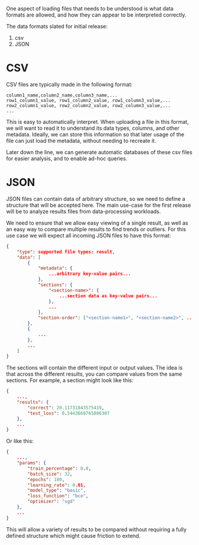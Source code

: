 One aspect of loading files that needs to be understood is what data formats are allowed, and how
they can appear to be interpreted correctly.

The data formats slated for initial release:

1. csv
1. JSON

# CSV

CSV files are typically made in the following format:

```csv
column1_name,column2_name,column3_name,...
row1_column1_value, row1_column2_value, row1_column3_value,...
row2_column1_value, row2_column2_value, row2_column3_value,...
...
```

This is easy to automatically interpret. When uploading a file in this format, we will want to read it to understand its data types, columns, and other metadata. Ideally, we can store this information so that later usage of the file can just load the metadata, without needing to recreate it.

Later down the line, we can generate automatic databases of these csv files for easier analysis, and to enable ad-hoc queries.

# JSON

JSON files can contain data of arbitrary structure, so we need to define a structure that will be accepted here. The main use-case for the first release will be to analyze results files from data-processing workloads.

We need to ensure that we allow easy viewing of a single result, as well as an easy way to compare multiple results to find trends or outliers. For this use case we will expect all incoming JSON files to have this format:

```json
{
    "type": supported file types: result,
    "data": [
        {
            "metadata": {
                ...arbitrary key-value pairs...
            },
            "sections": {
                "<section-name>": {
                    ...section data as key-value pairs...
                },
                ...
            },
            "section-order": ["<section-name1>", "<section-name2>", ...]
        },
        {
            ...
        },
        ...
    ]
}
```

The sections will contain the different input or output values. The idea is that across the different results, you can compare values from the same sections. For example, a section might look like this:

```json
{
    ...,
    "results": {
        "correct": 20.11731843575419,
        "test_loss": 0.5443660765886307
    },
    ...
}
```

Or like this:

```json
{
    ...,
    "params": {
        "train_percentage": 0.8,
        "batch_size": 32,
        "epochs": 100,
        "learning_rate": 0.01,
        "model_type": "basic",
        "loss_function": "bce",
        "optimizer": "sgd"
    },
    ...
}
```

This will allow a variety of results to be compared without requiring a fully defined structure which might cause friction to extend.
